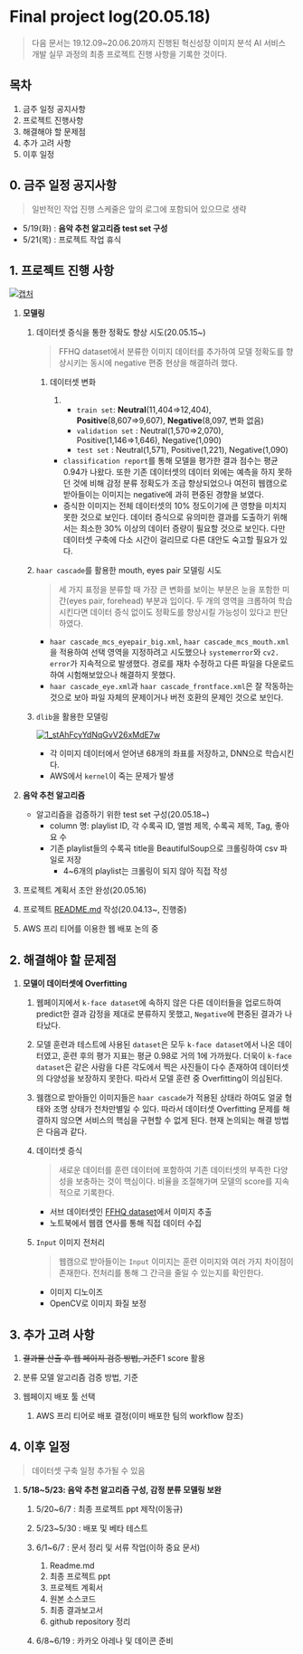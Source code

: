# Final project log(20.05.18)

> 다음 문서는 19.12.09~20.06.20까지 진행된 혁신성장 이미지 분석 AI 서비스 개발 실무 과정의 최종 프로젝트 진행 사항을 기록한 것이다.

## 목차

1. 금주 일정 공지사항
2. 프로젝트 진행사항
3. 해결해야 할 문제점
4. 추가 고려 사항
5. 이후 일정



## 0. 금주 일정 공지사항

> 일반적인 작업 진행 스케줄은 앞의 로그에 포함되어 있으므로 생략

- 5/19(화) : **음악 추천 알고리즘 test set 구성**
- 5/21(목) : 프로젝트 작업 휴식



## 1. 프로젝트 진행 사항

[![캡처](https://user-images.githubusercontent.com/58945760/80307234-afdc8b80-8802-11ea-80a5-afb28bdfbb1f.PNG)](https://user-images.githubusercontent.com/58945760/80307234-afdc8b80-8802-11ea-80a5-afb28bdfbb1f.PNG)

1. **모델링**

   1. 데이터셋 증식을 통한 정확도 향상 시도(20.05.15~)

      > FFHQ dataset에서 분류한 이미지 데이터를 추가하여 모델 정확도를 향상시키는 동시에 negative 편중 현상을 해결하려 했다. 

      1. 데이터셋 변화

         1. - `train set`: **Neutral**(11,404=>12,404), **Positive**(8,607=>9,607), **Negative**(8,097, 변화 없음)
            - `validation set` : Neutral(1,570=>2,070), Positive(1,146=>1,646), Negative(1,090)
            - `test set` : Neutral(1,571), Positive(1,221), Negative(1,090)

         - `classification report`를 통해 모델을 평가한 결과 점수는 평균 0.94가 나왔다. 또한 기존 데이터셋의 데이터 외에는 예측을 하지 못하던 것에 비해 감정 분류 정확도가 조금 향상되었으나 여전히 웹캠으로 받아들이는 이미지는 negative에 과히 편중된 경향을 보였다. 
         -  증식한 이미지는 전체 데이터셋의 10% 정도이기에 큰 영향을 미치지 못한 것으로 보인다. 데이터 증식으로 유의미한 결과를 도출하기 위해서는 최소한 30% 이상의 데이터 증량이 필요할 것으로 보인다. 다만 데이터셋 구축에 다소 시간이 걸리므로 다른 대안도 숙고할 필요가 있다. 

   2. `haar cascade`를 활용한 mouth, eyes pair 모델링 시도

      > 세 가지 표정을 분류할 때 가장 큰 변화를 보이는 부분은 눈을 포함한 미간(eyes pair, forehead) 부분과 입이다. 두 개의 영역을 크롭하여 학습시킨다면 데이터 증식 없이도 정확도를 향상시킬 가능성이 있다고 판단하였다. 

      - `haar cascade_mcs_eyepair_big.xml`, `haar cascade_mcs_mouth.xml`을 적용하여 선택 영역을 지정하려고 시도했으나 `systemerror`와 `cv2. error`가 지속적으로 발생했다. 경로를 재차 수정하고 다른 파일을 다운로드하여 시험해보았으나 해결하지 못했다.
      - `haar cascade_eye.xml`과 `haar cascade_frontface.xml`은 잘 작동하는 것으로 보아 파일 자체의 문제이거나 버전 호환의 문제인 것으로 보인다. 

   3. `dlib`을 활용한 모델링

      [![1_stAhFcyYdNqGvV26xMdE7w](https://user-images.githubusercontent.com/58945760/81699683-a3af2a00-94a2-11ea-8cb5-e1b80e95595b.png)](https://user-images.githubusercontent.com/58945760/81699683-a3af2a00-94a2-11ea-8cb5-e1b80e95595b.png)

      - 각 이미지 데이터에서 얻어낸 68개의 좌표를 저장하고, DNN으로 학습시킨다. 
      - AWS에서 `kernel`이 죽는 문제가 발생

      

2. **음악 추천 알고리즘**

   - 알고리즘을 검증하기 위한 test set 구성(20.05.18~)
     - column 명: playlist ID, 각 수록곡 ID, 앨범 제목, 수록곡 제목, Tag, 좋아요 수
     - 기존 playlist들의 수록곡 title을 BeautifulSoup으로 크롤링하여 csv 파일로 저장
       - 4~6개의 playlist는 크롤링이 되지 않아 직접 작성 

3. 프로젝트 계획서 초안 완성(20.05.16)

4. 프로젝트 [README.md](https://github.com/dannylee93/Emotion-Recognition/blob/master/README.md#emotion-recognition) 작성(20.04.13~, 진행중)

5. AWS 프리 티어를 이용한 웹 배포 논의 중



## 2. 해결해야 할 문제점

1. **모델이 데이터셋에 Overfitting**

   1. 웹페이지에서 `k-face dataset`에 속하지 않은 다른 데이터들을 업로드하여 predict한 결과 감정을 제대로 분류하지 못했고, `Negative`에 편중된 결과가 나타났다.

   2. 모델 훈련과 테스트에 사용된 `dataset`은 모두 `k-face dataset`에서 나온 데이터였고, 훈련 후의 평가 지표는 평균 0.98로 거의 1에 가까웠다. 더욱이 `k-face dataset`은 같은 사람을 다른 각도에서 찍은 사진들이 다수 존재하여 데이터셋의 다양성을 보장하지 못한다. 따라서 모델 훈련 중 Overfitting이 의심된다.

   3. 웸캠으로 받아들인 이미지들은 `haar cascade`가 적용된 상태라 하여도 얼굴 형태와 조명 상태가 천차만별일 수 있다. 따라서 데이터셋 Overfitting 문제를 해결하지 않으면 서비스의 핵심을 구현할 수 없게 된다. 현재 논의되는 해결 방법은 다음과 같다.

   4. 데이터셋 증식

      > 새로운 데이터를 훈련 데이터에 포함하여 기존 데이터셋의 부족한 다양성을 보충하는 것이 핵심이다. 비율을 조절해가며 모델의 score를 지속적으로 기록한다.

      - 서브 데이터셋인 [FFHQ dataset](https://github.com/NVlabs/ffhq-dataset)에서 이미지 추출
      - 노트북에서 웹캠 연사를 통해 직접 데이터 수집

   5. `Input` 이미지 전처리

      > 웹캠으로 받아들이는 `Input` 이미지는 훈련 이미지와 여러 가지 차이점이 존재한다. 전처리를 통해 그 간극을 줄일 수 있는지를 확인한다.

      - 이미지 디노이즈
      - OpenCV로 이미지 화질 보정

## 3. 추가 고려 사항

1. ~~결과물 산출 후 웹 페이지 검증 방법, 기준~~F1 score 활용

2. 분류 모델 알고리즘 검증 방법, 기준

3. 웹페이지 배포 툴 선택

   1. AWS 프리 티어로 배포 결정(이미 배포한 팀의 workflow 참조)

   

## 4. 이후 일정

> 데이터셋 구축 일정 추가될 수 있음

1. **5/18~5/23: 음악 추천 알고리즘 구성, 감정 분류 모델링 보완**

   1. 5/20~6/7 : 최종 프로젝트 ppt 제작(이동규)

   1. 5/23~5/30 : 배포 및 베타 테스트
   2. 6/1~6/7 : 문서 정리 및 서류 작업(이하 중요 문서)
      1. Readme.md
      2. 최종 프로젝트 ppt
      3. 프로젝트 계획서
      4. 원본 소스코드
      5. 최종 결과보고서
      6. github repository 정리
   3. 6/8~6/19 : 카카오 아레나 및 데이콘 준비